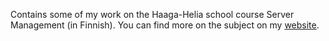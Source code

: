 Contains some of my work on the Haaga-Helia school course Server Management (in Finnish). You can find more on the subject on my 
[website](https://bgm064.wordpress.com/2021/04/06/palvelinten-hallinta-2021-h1/). 

